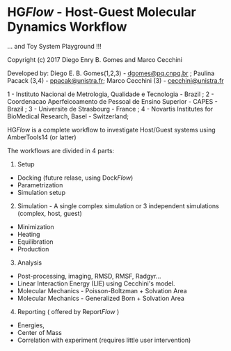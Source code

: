 # HG<i>Flow</i> - Host-Guest Molecular Dynamics Workflow 
... and Toy System Playground !!!

Copyright (c) 2017 Diego Enry B. Gomes and Marco Cecchini

Developed by:
Diego E. B. Gomes(1,2,3) - dgomes@pq.cnpq.br ; Paulina Pacack (3,4) - ppacak@unistra.fr; Marco Cecchini (3) -  cecchini@unistra.fr

1 - Instituto Nacional de Metrologia, Qualidade e Tecnologia - Brazil ; 
2 - Coordenacao Aperfeicoamento de Pessoal de Ensino Superior - CAPES - Brazil ; 
3 - Universite de Strasbourg - France ; 
4 - Novartis Institutes for BioMedical Research, Basel - Switzerland; 


HG<i>Flow</i> is a complete workflow to investigate Host/Guest systems using AmberTools14 (or latter)

The workflows are divided in 4 parts:
1) Setup
* Docking (future relase, using Dock<i>Flow</i>)
* Parametrization
* Simulation setup

2) Simulation - A single complex simulation or 3 independent simulations (complex, host, guest)
* Minimization
* Heating
* Equilibration
* Production

3) Analysis
* Post-processing, imaging, RMSD, RMSF, Radgyr...
* Linear Interaction Energy (LIE) using Cecchini's model. 
* Molecular Mechanics - Poisson-Boltzman + Solvation Area
* Molecular Mechanics - Generalized Born + Solvation Area

4) Reporting ( offered by Report<i>Flow</i> ) 
* Energies, 
* Center of Mass
* Correlation with experiment
(requires little user intervention)
